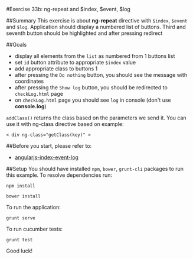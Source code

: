 #Exercise 33b: ng-repeat and $index, $event, $log

##Summary
This exercise is about **ng-repeat** directive with `$index`, `$event` and `$log`. Application should display a numbered list of buttons. Third and 
seventh button should be highlighted and after pressing redirect

##Goals
* display all elements from the `list` as  numbered from 1 buttons list
* set `id` button attribute to appropriate `$index` value
* add appropriate class to buttons 1
* after pressing the `Do nothing` button, you should see the message with coordinates
* after pressing the `Show log` button, you should be redirected to `checkLog.html` page
* on `checkLog.html` page you should see `log` in console (don't use **console.log**)

`addClass()` returns the class based on the parameters we send it. You can use it with ng-class directive based on example:

```
< div ng-class="getClass(key)" >
```

##Before you start, please refer to:
* [angularjs-index-event-log](https://egghead.io/lessons/angularjs-index-event-log)

##Setup 
 You should have installed `npm`, `bower`, `grunt-cli`  packages to run this example. To resolve dependencies run:
 
 ```
 npm install
 ```
 
 ```
 bower install
 ```
 
 To run the application:
 
 ```
 grunt serve
 ```
 
To run cucumber tests:

 ```
 grunt test
 ```
 
Good luck!

